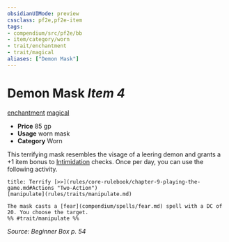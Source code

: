 ```yaml
---
obsidianUIMode: preview
cssclass: pf2e,pf2e-item
tags:
- compendium/src/pf2e/bb
- item/category/worn
- trait/enchantment
- trait/magical
aliases: ["Demon Mask"]
---
```

# Demon Mask *Item 4*  
[enchantment](rules/traits/enchantment.md)  [magical](rules/traits/magical.md)  

- **Price** 85 gp
- **Usage** worn mask
- **Category** Worn

This terrifying mask resembles the visage of a leering demon and grants a +1 item bonus to [Intimidation](compendium/skills.md#Intimidation) checks. Once per day, you can use the following activity.

```ad-embed-ability
title: Terrify [>>](rules/core-rulebook/chapter-9-playing-the-game.md#Actions "Two-Action")
[manipulate](rules/traits/manipulate.md)  

The mask casts a [fear](compendium/spells/fear.md) spell with a DC of 20. You choose the target.  
%% #trait/manipulate %%
```

*Source: Beginner Box p. 54*